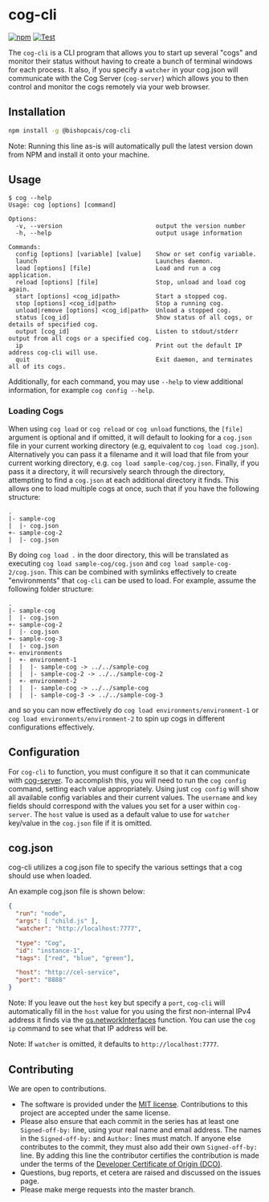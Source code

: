 # cog-cli

[![npm](https://img.shields.io/npm/v/@bishopcais/cog-cli)](https://npmjs.com/package/@bishopcais/cog-cli)
[![Test](https://github.com/bishopcais/cog-cli/actions/workflows/test.yml/badge.svg)](https://github.com/bishopcais/cog-cli/actions/workflows/test.yml)

The `cog-cli` is a CLI program that allows you to start up several "cogs" and
monitor their status without having to create a bunch of terminal windows for each process. It
also, if you specify a `watcher` in your cog.json will communicate with the Cog Server (`cog-server`)
which allows you to then control and monitor the cogs remotely via your web browser.

## Installation

```bash
npm install -g @bishopcais/cog-cli
```

Note: Running this line as-is will automatically pull the latest version down from NPM and install it onto
your machine.

## Usage

```text
$ cog --help
Usage: cog [options] [command]

Options:
  -v, --version                          output the version number
  -h, --help                             output usage information

Commands:
  config [options] [variable] [value]    Show or set config variable.
  launch                                 Launches daemon.
  load [options] [file]                  Load and run a cog application.
  reload [options] [file]                Stop, unload and load cog again.
  start [options] <cog_id|path>          Start a stopped cog.
  stop [options] <cog_id|path>           Stop a running cog.
  unload|remove [options] <cog_id|path>  Unload a stopped cog.
  status [cog_id]                        Show status of all cogs, or details of specified cog.
  output [cog_id]                        Listen to stdout/stderr output from all cogs or a specified cog.
  ip                                     Print out the default IP address cog-cli will use.
  quit                                   Exit daemon, and terminates all of its cogs.
```

Additionally, for each command, you may use `--help` to view additional information, for example `cog config --help`.

### Loading Cogs

When using `cog load` or `cog reload` or `cog unload` functions, the `[file]` argument is optional and if
omitted, it will default to looking for a `cog.json` file in your current working directory (e.g, equivalent
to `cog load cog.json`). Alternatively you can pass it a filename and it will load that file from your
current working directory, e.g. `cog load sample-cog/cog.json`. Finally, if you pass it a directory, it will
recursively search through the directory, attempting to find a `cog.json` at each additional directory it
finds. This allows one to load multiple cogs at once, such that if you have the following structure:

```text
.
|- sample-cog
|  |- cog.json
+- sample-cog-2
|  |- cog.json
```

By doing `cog load .` in the door directory, this will be translated as executing `cog load sample-cog/cog.json` and
`cog load sample-cog-2/cog.json`. This can be combined with symlinks effectively to create "environments" that `cog-cli`
can be used to load. For example, assume the following folder structure:

```text
.
|- sample-cog
|  |- cog.json
+- sample-cog-2
|  |- cog.json
+- sample-cog-3
|  |- cog.json
+- environments
|  +- environment-1
|  |  |- sample-cog -> ../../sample-cog
|  |  |- sample-cog-2 -> ../../sample-cog-2
|  +- environment-2
|  |  |- sample-cog -> ../../sample-cog
|  |  |- sample-cog-3 -> ../../sample-cog-3
```

and so you can now effectively do `cog load environments/environment-1` or `cog load environments/environment-2` to spin
up cogs in different configurations effectively.

## Configuration

For `cog-cli` to function, you must configure it so that it can communicate with [cog-server](https://github.com/bishopcais/cog-server).
To accomplish this, you will need to run the `cog config` command, setting each value
appropriately. Using just `cog config` will show all available config variables and
their current values. The `username` and `key` fields should correspond with the
values you set for a user within `cog-server`. The `host` value is used as a default
value to use for `watcher` key/value in the `cog.json` file if it is omitted.

## cog.json

cog-cli utilizes a cog.json file to specify the various settings that a cog should use when
loaded.

An example cog.json file is shown below:

```json
{
  "run": "node",
  "args": [ "child.js" ],
  "watcher": "http://localhost:7777",

  "type": "Cog",
  "id": "instance-1",
  "tags": ["red", "blue", "green"],

  "host": "http://cel-service",
  "port": "8888"
}
```

Note: If you leave out the `host` key but specify a `port`, `cog-cli` will automatically fill
in the `host` value for you using the first non-internal IPv4 address it finds via the
[os.networkInterfaces](https://nodejs.org/api/os.html#os_os_networkinterfaces) function. You can
use the `cog ip` command to see what that IP address will be.

Note: If `watcher` is omitted, it defaults to `http://localhost:7777`.

## Contributing

We are open to contributions.

* The software is provided under the [MIT license](LICENSE). Contributions to
this project are accepted under the same license.
* Please also ensure that each commit in the series has at least one
`Signed-off-by:` line, using your real name and email address. The names in
the `Signed-off-by:` and `Author:` lines must match. If anyone else
contributes to the commit, they must also add their own `Signed-off-by:`
line. By adding this line the contributor certifies the contribution is made
under the terms of the
[Developer Certificate of Origin (DCO)](DeveloperCertificateOfOrigin.txt).
* Questions, bug reports, et cetera are raised and discussed on the issues page.
* Please make merge requests into the master branch.
